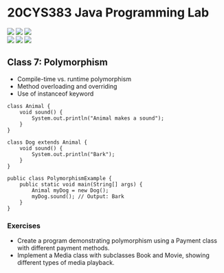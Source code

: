 # 20CYS383 Java Programming Lab
![](https://img.shields.io/badge/Batch-23CYS-lightgreen) ![](https://img.shields.io/badge/UG-blue) ![](https://img.shields.io/badge/Subject-JPL-blue) <br/>
![](https://img.shields.io/badge/Practical-3-orange) ![](https://img.shields.io/badge/Credits-1-orange) ![](https://img.shields.io/badge/Tools-IntelliJ-brown)  <br/>

## Class 7: Polymorphism

- Compile-time vs. runtime polymorphism
- Method overloading and overriding
- Use of instanceof keyword

```
class Animal {
    void sound() {
        System.out.println("Animal makes a sound");
    }
}

class Dog extends Animal {
    void sound() {
        System.out.println("Bark");
    }
}

public class PolymorphismExample {
    public static void main(String[] args) {
        Animal myDog = new Dog();
        myDog.sound(); // Output: Bark
    }
}
```

### Exercises
- Create a program demonstrating polymorphism using a Payment class with different payment methods.
- Implement a Media class with subclasses Book and Movie, showing different types of media playback.
